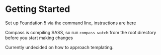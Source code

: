 Getting Started
===============

Set up Foundation 5 via the command line, instructions are [here](http://foundation.zurb.com/docs/sass.html)

Compass is compiling SASS, so run `compass watch` from the root directory before you start making changes

Currently undecided on how to approach templating.